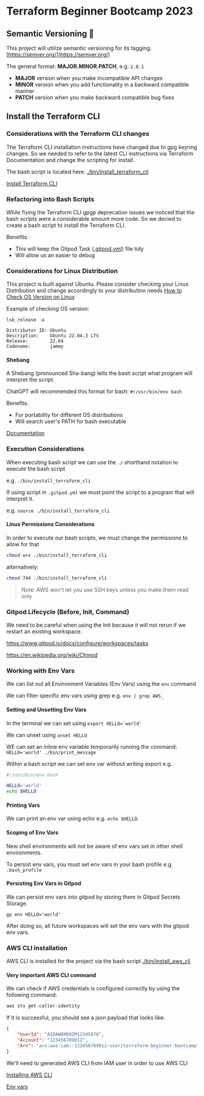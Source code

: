 # Terraform Beginner Bootcamp 2023

## Semantic Versioning :mage:

This project will utilize semantic versioning for its tagging.
[https://semver.org/](https://semver.org/)

The general format: 
**MAJOR.MINOR.PATCH**, e.g. `1.0.1`
- **MAJOR** version when you make incompatible API changes
- **MINOR** version when you add functionality in a backward compatible manner
- **PATCH** version when you make backward compatible bug fixes

## Install the Terraform CLI
### Considerations with the Terraform CLI changes
The Terraform CLI installation instructions have changed due to gpg keyring changes. So we needed to refer to the latest CLI instructions via Terraform Documentation and change the scripting for install.

The bash script is located here: [./bin/install_terraform_cli](./bin/install_terraform_cli)

[Install Terraform CLI](https://developer.hashicorp.com/terraform/tutorials/aws-get-started/install-cli)

### Refactoring into Bash Scripts

While fixing the Terraform CLI gpgp deprecation issues we noticed that the bash scripts were a considerable amount more code. So we decied to create a bash script to install the Terraform CLI.

Benefits:
- This will keep the Gitpod Task ([.gitpod.yml](.gitpod.yml)) file tidy
- Will allow us an easier to debug

### Considerations for Linux Distribution
This project is built against Ubuntu. Please consider checking your Linux Distribution and change accordingly to your distributino needs
[How to Check OS Version on Linux](https://linuxize.com/post/how-to-check-linux-version/)

Example of checking OS version:
```
lsb_release -a

Distributor ID: Ubuntu
Description:    Ubuntu 22.04.3 LTS
Release:        22.04
Codename:       jammy
```

#### Shebang
A Shebang (pronounced Sha-bang) tells the bash script what program will interpret the script.

ChatGPT will recommended this format for bash: `#!/usr/bin/env bash`

Benefits:
- For portability for different OS distributions
- Will search user's PATH for bash executable

[Documentation](https://en.wikipedia.org/wiki/Shebang_(Unix))

### Execution Considerations
When executing bash script we can use the `./` shorthand notation to execute the bash script

e.g. `./bin/install_terraform_cli`

If using script in `.gitpod.yml` we must point the script to a program that will interpret it.

e.g. `source ./bin/install_terraform_cli`

#### Linux Permissions Considerations
In order to execute our bash scripts, we must change the permissions to allow for that

```sh
chmod u+x ./bin/install_terraform_cli
```

alternatively:
```sh
chmod 744 ./bin/install_terraform_cli
```

> Note: AWS won't let you use SSH keys unless you make them read only

### Gitpod Lifecycle (Before, Init, Command)
We need to be careful when using the Init because it will not rerun if we restart an existing workspace.

https://www.gitpod.io/docs/configure/workspaces/tasks

https://en.wikipedia.org/wiki/Chmod

### Working with Env Vars
We can list out all Environment Variables (Env Vars) using the `env` command

We can filter specific env vars using grep e.g. `env | grep AWS_`

#### Setting and Unsetting Env Vars

In the terminal we can set using `export HELLO='world'`

We can unset using `unset HELLO`

WE can set an inline env variable temporarily running the command:
`HELLO='world' ./bin/print_message`

Within a bash script we can set env var without writing export e.g..
```sh
#!/usr/bin/env bash

HELLO='world'
echo $HELLO
```

#### Printing Vars
We can print an env var using echo e.g. `echo $HELLO`.

#### Scoping of Env Vars
New shell environments will not be aware of env vars set in other shell environments. 

To persist env vars, you must set env vars in your bash profile e.g. `.bash_profile`

#### Persisting Env Vars in Gitpod
We can persist env vars into gitpod by storing them in Gitpod Secrets Storage.

```
gp env HELLO='world'
```

After doing so, all future workspaces will set the env vars with the gitpod env vars.

### AWS CLI installation
AWS CLI is installed for the project via the bash script [./bin/install_aws_cli](./bin/install_aws_cli)

#### Very important AWS CLI command
We can check if AWS credentials is configured correctly by using the following command:

```sh
aws sts get-caller-identity
```

If it is successful, you should see a json payload that looks like: 

```json
{
    "UserId": "AIDAW6MOOZM12345678",
    "Account": "123456789012",
    "Arn": "arn:aws:iam::123456789012:user/terraform-beginner-bootcamp"
}
```

We'll need to generated AWS CLI from IAM user in order to use AWS CLI

[Installing AWS CLI](https://docs.aws.amazon.com/cli/latest/userguide/getting-started-install.html)

[Env vars](https://docs.aws.amazon.com/cli/latest/userguide/cli-configure-envvars.html)